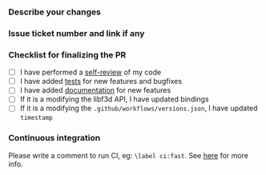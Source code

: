 ### Describe your changes

### Issue ticket number and link if any

### Checklist for finalizing the PR

- [ ] I have performed a [self-review](https://f3d.app/doc/dev/CODING_STYLE.html) of my code
- [ ] I have added [tests](https://f3d.app/doc/dev/TESTING.html) for new features and bugfixes
- [ ] I have added [documentation](https://f3d.app/) for new features
- [ ] If it is a modifying the libf3d API, I have updated bindings
- [ ] If it is a modifying the `.github/workflows/versions.json`, I have updated `timestamp`

### Continuous integration

Please write a comment to run CI, eg: `\label ci:fast`.
See [here](https://f3d.app/CONTRIBUTING.html#continuous-integration) for more info.
